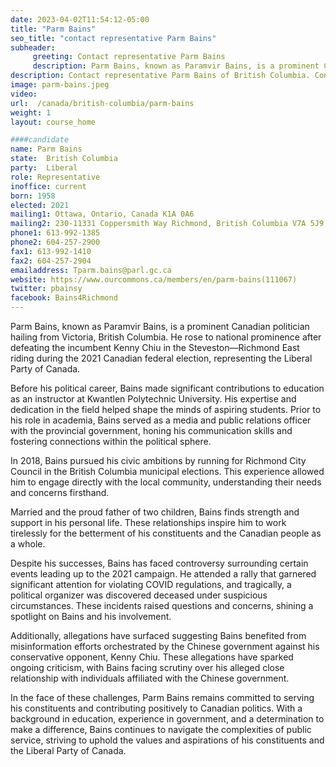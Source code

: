 ```yaml
---
date: 2023-04-02T11:54:12-05:00
title: "Parm Bains"
seo_title: "contact representative Parm Bains"
subheader:
     greeting: Contact representative Parm Bains
     description: Parm Bains, known as Paramvir Bains, is a prominent Canadian politician hailing from Victoria, British Columbia. He rose to national prominence after defeating the incumbent Kenny Chiu in the Steveston—Richmond East riding during the 2021 Canadian federal election, representing the Liberal Party of Canada.
description: Contact representative Parm Bains of British Columbia. Contact information for Parm Bains includes email address, phone number, and mailing address.
image: parm-bains.jpeg
video:
url:  /canada/british-columbia/parm-bains
weight: 1
layout: course_home

####candidate
name: Parm Bains
state:	British Columbia
party:	Liberal
role: Representative
inoffice: current
born: 1958
elected: 2021
mailing1: Ottawa, Ontario, Canada K1A 0A6
mailing2: 230-11331 Coppersmith Way Richmond, British Columbia V7A 5J9
phone1: 613-992-1385
phone2: 604-257-2900
fax1: 613-992-1410
fax2: 604-257-2904
emailaddress: Tparm.bains@parl.gc.ca
website: https://www.ourcommons.ca/members/en/parm-bains(111067)
twitter: pbainsy
facebook: Bains4Richmond
---
```


Parm Bains, known as Paramvir Bains, is a prominent Canadian politician hailing from Victoria, British Columbia. He rose to national prominence after defeating the incumbent Kenny Chiu in the Steveston—Richmond East riding during the 2021 Canadian federal election, representing the Liberal Party of Canada.

Before his political career, Bains made significant contributions to education as an instructor at Kwantlen Polytechnic University. His expertise and dedication in the field helped shape the minds of aspiring students. Prior to his role in academia, Bains served as a media and public relations officer with the provincial government, honing his communication skills and fostering connections within the political sphere.

In 2018, Bains pursued his civic ambitions by running for Richmond City Council in the British Columbia municipal elections. This experience allowed him to engage directly with the local community, understanding their needs and concerns firsthand.

Married and the proud father of two children, Bains finds strength and support in his personal life. These relationships inspire him to work tirelessly for the betterment of his constituents and the Canadian people as a whole.

Despite his successes, Bains has faced controversy surrounding certain events leading up to the 2021 campaign. He attended a rally that garnered significant attention for violating COVID regulations, and tragically, a political organizer was discovered deceased under suspicious circumstances. These incidents raised questions and concerns, shining a spotlight on Bains and his involvement.

Additionally, allegations have surfaced suggesting Bains benefited from misinformation efforts orchestrated by the Chinese government against his conservative opponent, Kenny Chiu. These allegations have sparked ongoing criticism, with Bains facing scrutiny over his alleged close relationship with individuals affiliated with the Chinese government.

In the face of these challenges, Parm Bains remains committed to serving his constituents and contributing positively to Canadian politics. With a background in education, experience in government, and a determination to make a difference, Bains continues to navigate the complexities of public service, striving to uphold the values and aspirations of his constituents and the Liberal Party of Canada.
